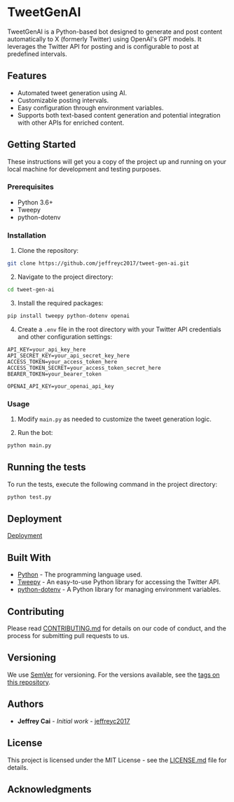 # TweetGenAI

TweetGenAI is a Python-based bot designed to generate and post content automatically to X (formerly Twitter) using OpenAI's GPT models. It leverages the Twitter API for posting and is configurable to post at predefined intervals.

## Features

- Automated tweet generation using AI.
- Customizable posting intervals.
- Easy configuration through environment variables.
- Supports both text-based content generation and potential integration with other APIs for enriched content.

## Getting Started

These instructions will get you a copy of the project up and running on your local machine for development and testing purposes.

### Prerequisites

- Python 3.6+
- Tweepy
- python-dotenv

### Installation

1. Clone the repository:

```bash
git clone https://github.com/jeffreyc2017/tweet-gen-ai.git
```

2. Navigate to the project directory:

```bash
cd tweet-gen-ai
```

3. Install the required packages:

```bash
pip install tweepy python-dotenv openai
```

4. Create a `.env` file in the root directory with your Twitter API credentials and other configuration settings:

```
API_KEY=your_api_key_here
API_SECRET_KEY=your_api_secret_key_here
ACCESS_TOKEN=your_access_token_here
ACCESS_TOKEN_SECRET=your_access_token_secret_here
BEARER_TOKEN=your_bearer_token

OPENAI_API_KEY=your_openai_api_key
```

### Usage

1. Modify `main.py` as needed to customize the tweet generation logic.

2. Run the bot:

```bash
python main.py
```

## Running the tests

To run the tests, execute the following command in the project directory:

```bash
python test.py
```

## Deployment

[Deployment](deployment.md)

## Built With

- [Python](https://www.python.org/) - The programming language used.
- [Tweepy](http://www.tweepy.org/) - An easy-to-use Python library for accessing the Twitter API.
- [python-dotenv](https://github.com/theskumar/python-dotenv) - A Python library for managing environment variables.

## Contributing

Please read [CONTRIBUTING.md](CONTRIBUTING.md) for details on our code of conduct, and the process for submitting pull requests to us.

## Versioning

We use [SemVer](http://semver.org/) for versioning. For the versions available, see the [tags on this repository](https://github.com/jeffreyc2017/tweet-gen-ai/tags).

## Authors

- **Jeffrey Cai** - *Initial work* - [jeffreyc2017](https://github.com/jeffreyc2017)

## License

This project is licensed under the MIT License - see the [LICENSE.md](LICENSE) file for details.

## Acknowledgments
